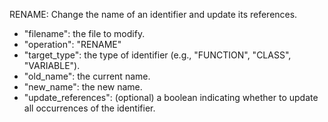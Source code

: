RENAME: Change the name of an identifier and update its references.
   - "filename": the file to modify.
   - "operation": "RENAME"
   - "target_type": the type of identifier (e.g., "FUNCTION", "CLASS", "VARIABLE").
   - "old_name": the current name.
   - "new_name": the new name.
   - "update_references": (optional) a boolean indicating whether to update all occurrences of the identifier.